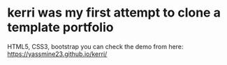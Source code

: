 # kerri was my first attempt to clone a template portfolio
HTML5, CSS3, bootstrap
you can check the demo from here: <Link> https://yassmine23.github.io/kerri/ </Link>
